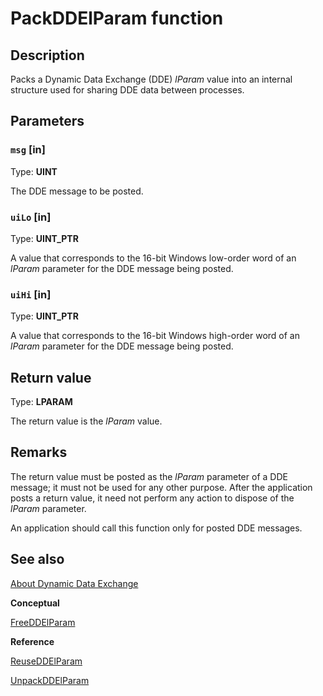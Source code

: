 # PackDDElParam function

## Description

Packs a Dynamic Data Exchange (DDE) *lParam* value into an internal structure used for sharing DDE data between processes.

## Parameters

### `msg` [in]

Type: **UINT**

The DDE message to be posted.

### `uiLo` [in]

Type: **UINT_PTR**

A value that corresponds to the 16-bit Windows low-order word of an *lParam* parameter for the DDE message being posted.

### `uiHi` [in]

Type: **UINT_PTR**

A value that corresponds to the 16-bit Windows high-order word of an *lParam* parameter for the DDE message being posted.

## Return value

Type: **LPARAM**

The return value is the *lParam* value.

## Remarks

The return value must be posted as the *lParam* parameter of a DDE message; it must not be used for any other purpose. After the application posts a return value, it need not perform any action to dispose of the *lParam* parameter.

An application should call this function only for posted DDE messages.

## See also

[About Dynamic Data Exchange](https://learn.microsoft.com/windows/desktop/dataxchg/about-dynamic-data-exchange)

**Conceptual**

[FreeDDElParam](https://learn.microsoft.com/windows/desktop/api/dde/nf-dde-freeddelparam)

**Reference**

[ReuseDDElParam](https://learn.microsoft.com/windows/desktop/api/dde/nf-dde-reuseddelparam)

[UnpackDDElParam](https://learn.microsoft.com/windows/desktop/api/dde/nf-dde-unpackddelparam)